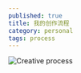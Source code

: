 ```yaml
---
published: true
title: 我的创作流程
category: personal
tags: process
---
```

![Creative process](https://goooooouwa.fun:8143/static/images/creative-process.png)
